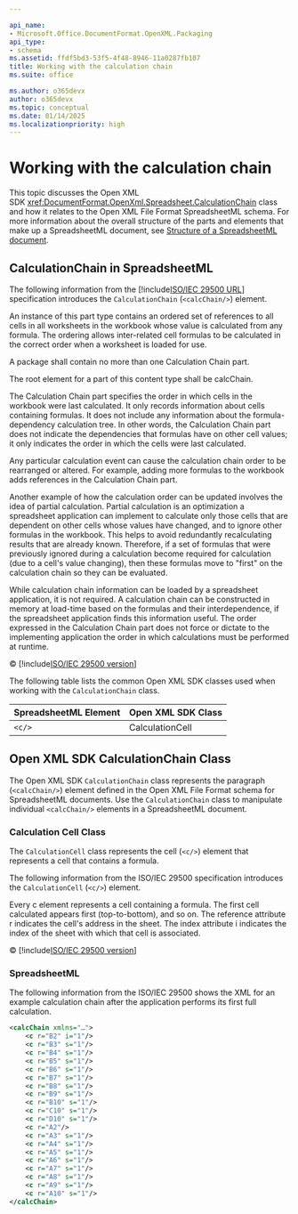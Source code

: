 ```yaml
---

api_name:
- Microsoft.Office.DocumentFormat.OpenXML.Packaging
api_type:
- schema
ms.assetid: ffdf5bd3-53f5-4f48-8946-11a0287fb107
title: Working with the calculation chain
ms.suite: office

ms.author: o365devx
author: o365devx
ms.topic: conceptual
ms.date: 01/14/2025
ms.localizationpriority: high
---
```

# Working with the calculation chain

This topic discusses the Open XML SDK <xref:DocumentFormat.OpenXml.Spreadsheet.CalculationChain> class and how it relates
to the Open XML File Format SpreadsheetML schema. For more information
about the overall structure of the parts and elements that make up a
SpreadsheetML document, see [Structure of a SpreadsheetML document](structure-of-a-spreadsheetml-document.md).


## CalculationChain in SpreadsheetML

The following information from the [!include[ISO/IEC 29500 URL](../includes/iso-iec-29500-link.md)]
specification introduces the `CalculationChain` (`<calcChain/>`) element.

An instance of this part type contains an ordered set of references to
all cells in all worksheets in the workbook whose value is calculated
from any formula. The ordering allows inter-related cell formulas to be
calculated in the correct order when a worksheet is loaded for use.

A package shall contain no more than one Calculation Chain part.

The root element for a part of this content type shall be calcChain.

The Calculation Chain part specifies the order in which cells in the
workbook were last calculated. It only records information about cells
containing formulas. It does not include any information about the
formula-dependency calculation tree. In other words, the Calculation
Chain part does not indicate the dependencies that formulas have on
other cell values; it only indicates the order in which the cells were
last calculated.

Any particular calculation event can cause the calculation chain order
to be rearranged or altered. For example, adding more formulas to the
workbook adds references in the Calculation Chain part.

Another example of how the calculation order can be updated involves the
idea of partial calculation. Partial calculation is an optimization a
spreadsheet application can implement to calculate only those cells that
are dependent on other cells whose values have changed, and to ignore
other formulas in the workbook. This helps to avoid redundantly
recalculating results that are already known. Therefore, if a set of
formulas that were previously ignored during a calculation become
required for calculation (due to a cell's value changing), then these
formulas move to "first" on the calculation chain so they can be
evaluated.

While calculation chain information can be loaded by a spreadsheet
application, it is not required. A calculation chain can be constructed
in memory at load-time based on the formulas and their interdependence,
if the spreadsheet application finds this information useful. The order
expressed in the Calculation Chain part does not force or dictate to the
implementing application the order in which calculations must be
performed at runtime.

&copy; [!include[ISO/IEC 29500 version](../includes/iso-iec-29500-version.md)]

The following table lists the common Open XML SDK classes used when
working with the `CalculationChain` class.


| **SpreadsheetML Element** | **Open XML SDK Class** |
|---------------------------|----------------------------|
|             `<c/>`             |      CalculationCell       |

## Open XML SDK CalculationChain Class

The Open XML SDK `CalculationChain` class
represents the paragraph (`<calcChain/>`)
element defined in the Open XML File Format schema for SpreadsheetML
documents. Use the `CalculationChain` class
to manipulate individual `<calcChain/>`
elements in a SpreadsheetML document.

### Calculation Cell Class

The `CalculationCell` class represents the
cell (`<c/>`) element that represents a
cell that contains a formula.

The following information from the ISO/IEC 29500 specification
introduces the `CalculationCell` (`<c/>`) element.

Every c element represents a cell containing a formula. The first cell
calculated appears first (top-to-bottom), and so on. The reference
attribute r indicates the cell's address in the sheet. The index
attribute i indicates the index of the sheet with which that cell is
associated.

&copy; [!include[ISO/IEC 29500 version](../includes/iso-iec-29500-version.md)]

### SpreadsheetML

The following information from the ISO/IEC 29500 shows the XML for an
example calculation chain after the application performs its first full
calculation.

```xml
<calcChain xmlns="…">
    <c r="B2" i="1"/>
    <c r="B3" s="1"/>
    <c r="B4" s="1"/>
    <c r="B5" s="1"/>
    <c r="B6" s="1"/>
    <c r="B7" s="1"/>
    <c r="B8" s="1"/>
    <c r="B9" s="1"/>
    <c r="B10" s="1"/>
    <c r="C10" s="1"/>
    <c r="D10" s="1"/>
    <c r="A2"/>
    <c r="A3" s="1"/>
    <c r="A4" s="1"/>
    <c r="A5" s="1"/>
    <c r="A6" s="1"/>
    <c r="A7" s="1"/>
    <c r="A8" s="1"/>
    <c r="A9" s="1"/>
    <c r="A10" s="1"/>
</calcChain>
```
